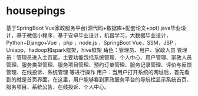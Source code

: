 # housepings
基于SpringBoot Vue家政服务平台(源代码+数据库+配套论文+ppt) java毕业设计，基于微信小程序，基于安卓毕业设计，机器学习，大数据毕业设计，Python+Django+Vue ，php ，node.js ，SpringBoot Vue，SSM，JSP ，Uniapp，hadoop和spark框架，hive框架 角色：管理员、用户、家政人员  管理员：管理员进入主页面，主要功能包括系统管理、个人中心、用户管理、家政人员管理、服务类型管理、服务项目管理、预约订单管理、服务记录管理、评价与反馈管理、在线投诉、系统管理 等进行操作  用户：当用户打开系统的网址后，首先看到的就是首页界面。在这里，用户能够看到家政服务平台的导航栏显示系统首页、服务项目、系统公告、在线投诉、个人中心。
